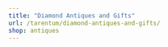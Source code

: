```yaml
---
title: "Diamond Antiques and Gifts"
url: /tarentum/diamond-antiques-and-gifts/
shop: antiques
---
```


